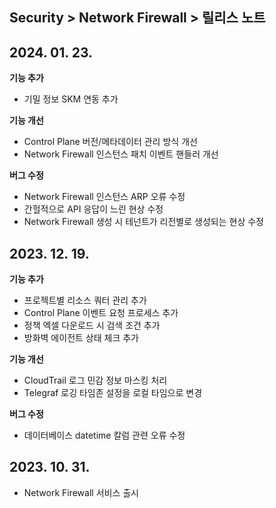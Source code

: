 ## Security > Network Firewall > 릴리스 노트

## 2024. 01. 23.
**기능 추가**

* 기밀 정보 SKM 연동 추가

**기능 개선**

* Control Plane 버전/메타데이터 관리 방식 개선
* Network Firewall 인스턴스 패치 이벤트 핸들러 개선

**버그 수정**

* Network Firewall 인스턴스 ARP 오류 수정
* 간헐적으로 API 응답이 느린 현상 수정
* Network Firewall 생성 시 테넌트가 리전별로 생성되는 현상 수정

## 2023. 12. 19.
**기능 추가**

* 프로젝트별 리소스 쿼터 관리 추가
* Control Plane 이벤트 요청 프로세스 추가
* 정책 엑셀 다운로드 시 검색 조건 추가
* 방화벽 에이전트 상태 체크 추가

**기능 개선**

* CloudTrail 로그 민감 정보 마스킹 처리
* Telegraf 로깅 타임존 설정을 로컬 타임으로 변경

**버그 수정**

* 데이터베이스 datetime 칼럼 관련 오류 수정

## 2023. 10. 31.
* Network Firewall 서비스 출시
  
